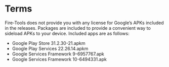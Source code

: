 # Terms
Fire-Tools does not provide you with any license for Google’s APKs included in the releases. Packages are included to provide a convenient way to sideload APKs to your device. Included apps are as follows:
- Google Play Store 31.2.30-21.apkm
- Google Play Services 22.26.14.apkm
- Google Services Framework 9-6957767.apk
- Google Services Framework 10-6494331.apk
